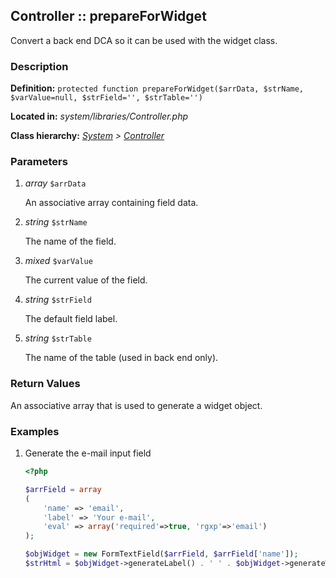 
Controller :: prepareForWidget
-------------------------------------------

Convert a back end DCA so it can be used with the widget class.


### Description ###

**Definition:** `protected function prepareForWidget($arrData, $strName, $varValue=null, $strField='', $strTable='')`

**Located in:** *system/libraries/Controller.php*

**Class hierarchy:** *[System](../System.php) > [Controller](../Controller.php)*


### Parameters ###

1. *array* `$arrData`

	An associative array containing field data.

2. *string* `$strName`

	The name of the field.

3. *mixed* `$varValue`

	The current value of the field.

4. *string* `$strField`

	The default field label.

5. *string* `$strTable`

	The name of the table (used in back end only).


### Return Values ###

An associative array that is used to generate a widget object.


### Examples ###

1. Generate the e-mail input field

	```php
	<?php

	$arrField = array
	(
		'name' => 'email',
		'label' => 'Your e-mail',
		'eval' => array('required'=>true, 'rgxp'=>'email')
	);

	$objWidget = new FormTextField($arrField, $arrField['name']);
	$strHtml = $objWidget->generateLabel() . ' ' . $objWidget->generateWithError()
	```